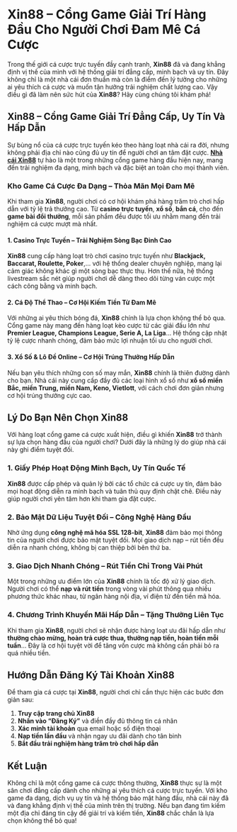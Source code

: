 <h1>Xin88 &ndash; Cổng Game Giải Trí Hàng Đầu Cho Người Chơi Đam Mê Cá Cược</h1>

<p>Trong thế giới cá cược trực tuyến đầy cạnh tranh, <strong>Xin88</strong> đã và đang khẳng định vị thế của mình với hệ thống giải trí đẳng cấp, minh bạch và uy tín. Đây không chỉ là một nhà cái đơn thuần mà còn là điểm đến lý tưởng cho những ai yêu thích cá cược và muốn tận hưởng trải nghiệm chất lượng cao. Vậy điều gì đã làm nên sức hút của <strong>Xin88</strong>? Hãy cùng chúng tôi khám phá!</p>

<h2>Xin88 &ndash; Cổng Game Giải Trí Đẳng Cấp, Uy Tín Và Hấp Dẫn</h2>

<p>Sự bùng nổ của cá cược trực tuyến kéo theo hàng loạt nhà cái ra đời, nhưng không phải địa chỉ nào cũng đủ uy tín để người chơi an tâm đặt cược. <strong><a class="in-cell-link" href="https://xin88.finance/" target="_blank">Nhà cái Xin88</a></strong> tự hào là một trong những cổng game hàng đầu hiện nay, mang đến trải nghiệm đa dạng, minh bạch và đặc biệt an toàn cho mọi thành viên.</p>

<h3>Kho Game Cá Cược Đa Dạng &ndash; Thỏa Mãn Mọi Đam Mê</h3>

<p>Khi tham gia <strong>Xin88</strong>, người chơi có cơ hội khám phá hàng trăm trò chơi hấp dẫn với tỷ lệ trả thưởng cao. Từ <strong>casino trực tuyến</strong>, <strong>xổ số</strong>, <strong>bắn cá</strong>, cho đến <strong>game bài đổi thưởng</strong>, mỗi sản phẩm đều được tối ưu nhằm mang đến trải nghiệm cá cược mượt mà nhất.</p>

<h4>1. Casino Trực Tuyến &ndash; Trải Nghiệm Sòng Bạc Đỉnh Cao</h4>

<p><strong>Xin88</strong> cung cấp hàng loạt trò chơi casino trực tuyến như <strong>Blackjack, Baccarat, Roulette, Poker</strong>,&hellip; với hệ thống dealer chuyên nghiệp, mang lại cảm giác không khác gì một sòng bạc thực thụ. Hơn thế nữa, hệ thống livestream sắc nét giúp người chơi dễ dàng theo dõi từng ván cược một cách công bằng và minh bạch.</p>

<h4>2. Cá Độ Thể Thao &ndash; Cơ Hội Kiếm Tiền Từ Đam Mê</h4>

<p>Với những ai yêu thích bóng đá, <strong>Xin88</strong> chính là lựa chọn không thể bỏ qua. Cổng game này mang đến hàng loạt kèo cược từ các giải đấu lớn như <strong>Premier League, Champions League, Serie A, La Liga</strong>&hellip; Hệ thống cập nhật tỷ lệ cược nhanh chóng, đảm bảo mức lợi nhuận tối ưu cho người chơi.</p>

<h4>3. Xổ Số &amp; Lô Đề Online &ndash; Cơ Hội Trúng Thưởng Hấp Dẫn</h4>

<p>Nếu bạn yêu thích những con số may mắn, <strong>Xin88</strong> chính là thiên đường dành cho bạn. Nhà cái này cung cấp đầy đủ các loại hình xổ số như <strong>xổ số miền Bắc, miền Trung, miền Nam, Keno, Vietlott</strong>, với cách chơi đơn giản nhưng cơ hội trúng thưởng cực cao.</p>

<h2>Lý Do Bạn Nên Chọn Xin88</h2>

<p>Với hàng loạt cổng game cá cược xuất hiện, điều gì khiến <strong>Xin88</strong> trở thành sự lựa chọn hàng đầu của người chơi? Dưới đây là những lý do giúp nhà cái này ghi điểm tuyệt đối.</p>

<h3>1. Giấy Phép Hoạt Động Minh Bạch, Uy Tín Quốc Tế</h3>

<p><strong>Xin88</strong> được cấp phép và quản lý bởi các tổ chức cá cược uy tín, đảm bảo mọi hoạt động diễn ra minh bạch và tuân thủ quy định chặt chẽ. Điều này giúp người chơi yên tâm hơn khi tham gia đặt cược.</p>

<h3>2. Bảo Mật Dữ Liệu Tuyệt Đối &ndash; Công Nghệ Hàng Đầu</h3>

<p>Nhờ ứng dụng <strong>công nghệ mã hóa SSL 128-bit</strong>, <strong>Xin88</strong> đảm bảo mọi thông tin của người chơi được bảo mật tuyệt đối. Mọi giao dịch nạp &ndash; rút tiền đều diễn ra nhanh chóng, không bị can thiệp bởi bên thứ ba.</p>

<h3>3. Giao Dịch Nhanh Chóng &ndash; Rút Tiền Chỉ Trong Vài Phút</h3>

<p>Một trong những ưu điểm lớn của <strong>Xin88</strong> chính là tốc độ xử lý giao dịch. Người chơi có thể <strong>nạp và rút tiền</strong> trong vòng vài phút thông qua nhiều phương thức khác nhau, từ ngân hàng nội địa, ví điện tử đến tiền mã hóa.</p>

<h3>4. Chương Trình Khuyến Mãi Hấp Dẫn &ndash; Tặng Thưởng Liên Tục</h3>

<p>Khi tham gia <strong>Xin88</strong>, người chơi sẽ nhận được hàng loạt ưu đãi hấp dẫn như <strong>thưởng chào mừng, hoàn trả cược thua, thưởng nạp tiền, hoàn tiền mỗi tuần</strong>&hellip; Đây là cơ hội tuyệt vời để tăng vốn cược mà không cần phải bỏ ra quá nhiều tiền.</p>

<h2>Hướng Dẫn Đăng Ký Tài Khoản Xin88</h2>

<p>Để tham gia cá cược tại <strong>Xin88</strong>, người chơi chỉ cần thực hiện các bước đơn giản sau:</p>

<ol>
	<li><strong>Truy cập trang chủ Xin88</strong></li>
	<li><strong>Nhấn vào &ldquo;Đăng Ký&rdquo;</strong> và điền đầy đủ thông tin cá nhân</li>
	<li><strong>Xác minh tài khoản</strong> qua email hoặc số điện thoại</li>
	<li><strong>Nạp tiền lần đầu</strong> và nhận ngay ưu đãi dành cho tân binh</li>
	<li><strong>Bắt đầu trải nghiệm hàng trăm trò chơi hấp dẫn</strong></li>
</ol>

<h2>Kết Luận</h2>

<p>Không chỉ là một cổng game cá cược thông thường, <strong>Xin88</strong> thực sự là một sân chơi đẳng cấp dành cho những ai yêu thích cá cược trực tuyến. Với kho game đa dạng, dịch vụ uy tín và hệ thống bảo mật hàng đầu, nhà cái này đã và đang khẳng định vị thế của mình trên thị trường. Nếu bạn đang tìm kiếm một địa chỉ đáng tin cậy để giải trí và kiếm tiền, <strong>Xin88</strong> chắc chắn là lựa chọn không thể bỏ qua!</p>
